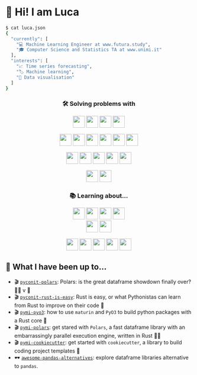 # 👋 Hi! I am Luca

```bash
$ cat luca.json
{
  "currently": [
    "💻 Machine Learning Engineer at www.futura.study",
    "🎓 Computer Science and Statistics TA at www.unimi.it"
  ],
  "interests": [
    "📈 Time series forecasting",
    "🏷 Machine learning",
    "🎨 Data visualisation"
  ]
}
```

<h3 align="center">
🛠 Solving problems with
</h3>

<p align="center">
<img height="32" width="32" src="https://cdn.simpleicons.org/python">
<img height="32" width="32" src="https://cdn.simpleicons.org/julia">
<img height="32" width="32" src="https://cdn.simpleicons.org/lua">
<img height="32" width="32" src="https://cdn.simpleicons.org/r">
</p>

<p align="center">
<img height="32" width="32" src="https://cdn.simpleicons.org/numpy">
<img height="32" width="32" src="https://cdn.simpleicons.org/scipy">
<img height="32" width="32" src="https://cdn.simpleicons.org/pandas">
<img height="32" width="32" src="https://cdn.simpleicons.org/scikitlearn">
<img height="32" width="32" src="https://cdn.simpleicons.org/pytorch">
<img height="32" width="32" src="https://cdn.simpleicons.org/tensorflow">
</p>

<p align="center">
<img height="32" width="32" src="https://cdn.simpleicons.org/duckdb">
<img height="32" width="32" src="https://cdn.simpleicons.org/fastapi">
<img height="32" width="32" src="https://cdn.simpleicons.org/streamlit">
<img height="32" width="32" src="https://cdn.simpleicons.org/docker">
<img height="32" width="32" src="https://cdn.simpleicons.org/amazonaws">
</p>

<p align="center">
<img height="32" width="32" src="https://cdn.simpleicons.org/gnubash">
<img height="32" width="32" src="https://cdn.simpleicons.org/neovim">
</p>

<h3 align="center">
📚 Learning about...
</h3>

<p align="center">
<img height="32" width="32" src="https://cdn.simpleicons.org/airbyte">
<img height="32" width="32" src="https://cdn.simpleicons.org/snowflake">
<img height="32" width="32" src="https://cdn.simpleicons.org/databricks">
<img height="32" width="32" src="https://cdn.simpleicons.org/dbt">
<br>
<img height="32" width="32" src="https://cdn.simpleicons.org/dvc">
<img height="32" width="32" src="https://cdn.simpleicons.org/mlflow">
</p>

<p align="center">
<img height="32" width="32" src="https://cdn.simpleicons.org/pytorchlightning">
<img height="32" width="32" src="https://cdn.simpleicons.org/pyg">
<img height="32" width="32" src="https://cdn.simpleicons.org/rust">
<img height="32" width="32" src="https://cdn.simpleicons.org/nim">
<img height="32" width="32" src="https://cdn.simpleicons.org/zig">
</p>


## 👾 What I have been up to...

* 🎬 [`pyconit-polars`](https://github.com/baggiponte/pyconit-polars): Polars: is the great dataframe showdown finally over? 🐻‍❄️ v 🐼
* 🎬 [`pyconit-rust-is-easy`](https://github.com/baggiponte/pyconit-rust-is-easy): Rust is easy, or what Pythonistas can learn from Rust to improve on their code 🐍
* 🎬 [`pymi-pyo3`](https://baggiponte.github.io/pymi-pyo3): how to use `maturin` and `PyO3` to build python packages with a Rust core 🦀
* 🎬 [`pymi-polars`](https://baggiponte.github.io/pymi-polars): get stared with `Polars`, a fast dataframe library with an embarrassingly parallel execution engine, written in Rust 🐻‍❄️
* 🎬 [`pymi-cookiecutter`](https://baggiponte.github.io/pymi-cookiecutter/): get started with `cookiecutter`, a library to build coding project templates 🍪
* 🕶 [`awesome-pandas-alternatives`](https://github.com/baggiponte/awesome-pandas-alternatives): explore dataframe libraries alternative to `pandas`.
